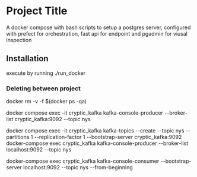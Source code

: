 # Project Title

A docker compose with bash scripts to setup a postgres server, configured with prefect for orchestration, fast api for endpoint and pgadmin for viusal inspection

## Installation

execute by running ./run_docker



### Deleting between project
docker rm -v -f $(docker ps -qa)


docker compose exec -it cryptic_kafka kafka-console-producer --broker-list cryptic_kafka:9092 --topic nys


docker compose exec -it cryptic_kafka kafka-topics --create --topic nys --partitions 1 --replication-factor 1 --bootstrap-server cryptic_kafka:9092
docker-compose exec cryptic_kafka kafka-console-producer --broker-list localhost:9092 --topic nys


docker-compose exec cryptic_kafka kafka-console-consumer --bootstrap-server localhost:9092 --topic nys --from-beginning
